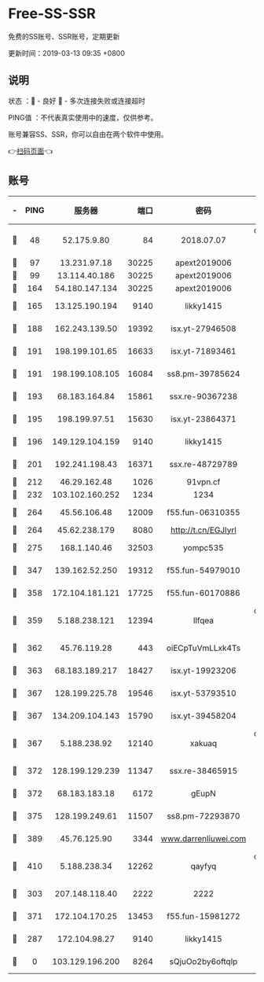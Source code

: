 # Free-SS-SSR

免费的SS账号、SSR账号，定期更新

更新时间：2019-03-13 09:35 +0800

## 说明

状态     ：🙂 - 良好 🙁 - 多次连接失败或连接超时

PING值   ：不代表真实使用中的速度，仅供参考。

账号兼容SS、SSR，你可以自由在两个软件中使用。

👉[扫码页面](https://liesauer.github.io/Free-SS-SSR/)👈

## 账号

|-|PING|服务器|端口|密码|加密方式|区域|
|:----:|:----:|:-----:|-----:|:----:|:----:|:----:|
|🙂|48|52.175.9.80|84|2018.07.07|chacha20-ietf-poly1305|HK|
|🙂|97|13.231.97.18|30225|apext2019006|chacha20|JP|
|🙂|99|13.114.40.186|30225|apext2019006|chacha20|JP|
|🙂|164|54.180.147.134|30225|apext2019006|chacha20|KR|
|🙂|165|13.125.190.194|9140|likky1415|aes-256-cfb|KR|
|🙂|188|162.243.139.50|19392|isx.yt-27946508|aes-256-cfb|US|
|🙂|191|198.199.101.65|16633|isx.yt-71893461|aes-256-cfb|US|
|🙂|191|198.199.108.105|16084|ss8.pm-39785624|aes-256-cfb|US|
|🙂|193|68.183.164.84|15861|ssx.re-90367238|aes-256-cfb|US|
|🙂|195|198.199.97.51|15630|isx.yt-23864371|aes-256-cfb|US|
|🙂|196|149.129.104.159|9140|likky1415|aes-256-cfb|HK|
|🙂|201|192.241.198.43|16371|ssx.re-48729789|aes-256-cfb|US|
|🙂|212|46.29.162.48|1026|91vpn.cf|rc4-md5|RU|
|🙂|232|103.102.160.252|1234|1234|rc4-md5|JP|
|🙂|264|45.56.106.48|12009|f55.fun-06310355|aes-256-cfb|US|
|🙂|264|45.62.238.179|8080|http://t.cn/EGJIyrl|rc4-md5|CA|
|🙂|275|168.1.140.46|32503|yompc535|aes-256-cfb|AU|
|🙂|347|139.162.52.250|19312|f55.fun-54979010|aes-256-cfb|SG|
|🙂|358|172.104.181.121|17725|f55.fun-60170886|aes-256-cfb|SG|
|🙂|359|5.188.238.121|12394|llfqea|chacha20-ietf-poly1305|BR|
|🙂|362|45.76.119.28|443|oiECpTuVmLLxk4Ts|aes-256-cfb|AU|
|🙂|363|68.183.189.217|18427|isx.yt-19923206|aes-256-cfb|SG|
|🙂|367|128.199.225.78|19546|isx.yt-53793510|aes-256-cfb|SG|
|🙂|367|134.209.104.143|15790|isx.yt-39458204|aes-256-cfb|SG|
|🙂|367|5.188.238.92|12140|xakuaq|chacha20-ietf-poly1305|BR|
|🙂|372|128.199.129.239|11347|ssx.re-38465915|aes-256-cfb|SG|
|🙂|372|68.183.183.18|6172|gEupN|aes-256-cfb|SG|
|🙂|375|128.199.249.61|11507|ss8.pm-72293870|aes-256-cfb|SG|
|🙂|389|45.76.125.90|3344|www.darrenliuwei.com|aes-256-cfb|AU|
|🙂|410|5.188.238.34|12262|qayfyq|chacha20-ietf-poly1305|BR|
|🙂|303|207.148.118.40|2222|2222|aes-256-cfb|SG|
|🙂|371|172.104.170.25|13453|f55.fun-15981272|aes-256-cfb|SG|
|🙁|287|172.104.98.27|9140|likky1415|aes-256-cfb|JP|
|🙁|0|103.129.196.200|8264|sQjuOo2by6oftqlp|aes-256-cfb|US|
